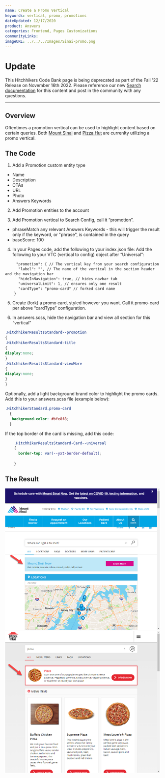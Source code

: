 ```yaml
---
name: Create a Promo Vertical
keywords: vertical, promo, promotions
dateUpdated: 12/17/2020
product: Answers
categories: Frontend, Pages Customizations
communityLinks:
imageURL: ../../../Images/Sinai-promo.png
---
```


# Update
This Hitchhikers Code Bank page is being deprecated as part of the Fall '22 Release on November 16th 2022. Please reference our new [Search documentation](https://hitchhikers.yext.com/docs/search) for this content and post in the community with any questions.

---
## Overview

Oftentimes a promotion vertical can be used to highlight content based on certain queries. Both [Mount Sinai](../../../Images/Sinai-promo.png) and [Pizza Hut](../../../Images/PH-promo.png) are currenlty utilizing a promo vertical.

## The Code

1. Add a Promotion custom entity type
  * Name
  * Description
  * CTAs
  * URL
  * Photo
  * Answers Keywords

2. Add Promotion entities to the account

3. Add Promotion vertical to Search Config, call it “promotion”.
  * phraseMatch any relevant Answers Keywords - this will trigger the result only if the keyword, or "phrase", is contained in the query
  * baseScore: 100

4. In your Pages code, add the following to your index.json file:
Add the following to your VTC (vertical to config) object after “Universal”:
```
     "promotion": { // The vertical key from your search configuration
      "label": "", // The name of the vertical in the section header and the navigation bar
      "hideInNavigation": true, // hides navbar tab
      "universalLimit": 1, // ensures only one result
      "cardType": "promo-card" // forked card name
    }
```

5. Create (fork) a promo card, styled however you want. Call it promo-card per above “cardType” configuration.

6. In answers.scss, hide the navigation bar and view all section for this “vertical”

```css
.HitchhikerResultsStandard--promotion
{
.HitchhikerResultsStandard-title
{
display:none;
}
.HitchhikerResultsStandard-viewMore
{
display:none;
}
}
```
 
Optionally, add a light background brand color to highlight the promo cards. Add this to your answers.scss file (example below):

```css
.HitchhikerStandard.promo-card
  {
   background-color: #bfe8f8;
  }
```

If the top border of the card is missing, add this code:
```css
    .HitchhikerResultsStandard-Card--universal
    {
      border-top: var(--yxt-border-default);
 
    }
```

## The Result

![image](../../../Images/Sinai-promo.png)
![image](../../../Images/PH-promo.png)
